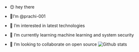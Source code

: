 - 😊 hey there
- 👋I’m @prachi-001
- 👀 I’m interested in latest technologies 
- 🌱 I’m currently learning machine learning and system security

- 💞️ I’m looking to collaborate on open source
![Github stats](https://github-readme-stats.vercel.app/api?username=prachi-001&theme=vision-friendly-dark&show_icons=true&count_private=true)
<!---
prachi-001/prachi-001 is a ✨ special ✨ repository because its `README.md` (this file) appears on your GitHub profile.
You can click the Preview link to take a look at your changes.
--->
